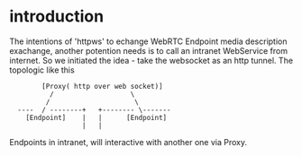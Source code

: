 
# introduction
The intentions of 'httpws' to echange WebRTC Endpoint media description exachange, another potention needs is to call an intranet WebService from internet. So we initiated the idea - take the websocket as an http tunnel.  The topologic like this

            [Proxy( http over web socket)]
              /                   \
             /                     \
      ----  / --------+   +-------- \-------
        [Endpoint]    |   |      [Endpoint]
                      |   |

Endpoints in intranet, will interactive with another one  via Proxy.


